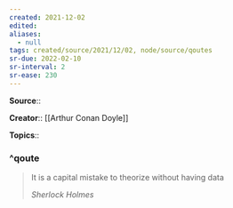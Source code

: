 ```yaml
---
created: 2021-12-02 
edited: 
aliases:
  - null
tags: created/source/2021/12/02, node/source/qoutes
sr-due: 2022-02-10
sr-interval: 2
sr-ease: 230
---
```


**Source**:: 

**Creator**:: [[Arthur Conan Doyle]]

**Topics**:: 

### ^qoute

> It is a capital mistake to theorize without having data
> 
> <cite>Sherlock Holmes</cite>
